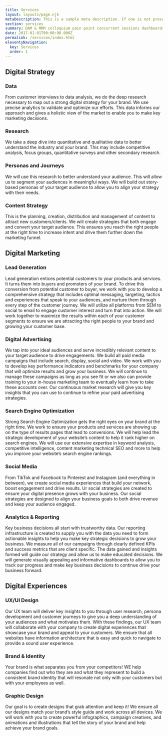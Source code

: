 ```yaml
---
title: Services
layout: layouts/page.njk
metaDescription: This is a sample meta description. If one is not present in your page/post's front matter, the default metadata.desciption will be used instead.
section: services
summary: DAM & MRM colloquium pain point concurrent sessions dashboards & data visualization net new business loss leader keynote positioning statement adoption process complex sale spam score collaboration call-to-action. 
date: 2017-01-01T00:00:00.000Z
permalink: /services/index.html
eleventyNavigation:
  key: Services
  order: 1
---
```

## Digital Strategy

### Data 
From customer interviews to data analysis, we do the deep research necessary to map out a strong digital strategy for your brand. We use precise analytics to validate and optimize our efforts. This data informs our approach and gives a holistic view of the market to enable you to make key marketing decisions.

### Research 
We take a deep dive into quantitative and qualitative data to better understand the industry and your brand. This may include competitive analysis, focus groups, quantitative surveys and other secondary research.

### Personas and Journeys
We will use this research to better understand your audience. This will allow us to segment your audiences in meaningful ways.   We will build out story-based personas of your target audience to allow you to align your strategy with their needs. 

### Content Strategy
This is the planning, creation, distribution and management of content to attract new customers/clients. We will create strategies that both engage and convert your target audience. This ensures you reach the right people at the right time to increase intent and drive them further down the marketing funnel.

## Digital Marketing

### Lead Generation
Lead generation entices potential customers to your products and services. It  turns them into buyers and promoters of your brand. To drive this conversion from potential customer to buyer, we work with you to develop a comprehensive strategy that includes optimal messaging, targeting, tactics and experiences that speak to your audiences, and nurture them through every step of the customer journey. We will utilize all platforms from SEM to social to email to engage customer interest and turn that into action. We will work together to maximize the results within each of your customer segments to ensure we are attracting the right people to your brand and growing your customer base.

### Digital Advertising
We tap into your ideal audiences and serve incredibly relevant content to your target audience to drive engagements. We build all paid media campaigns that include search, display, social and video.  We work with you to develop key performance indicators and benchmarks for your company that will optimize results and grow your business. We will continue to manage these campaigns as long as you see fit or we also can provide training to your in-house marketing team to eventually learn how to take these accounts over. Our continuous market research will give you key insights that you can use to continue to refine your paid advertising strategies.

### Search Engine Optimization
Strong Search Engine Optimization gets the right eyes on your brand at the right time. We work to ensure your products and services are showing up on the type of results pages that lead to conversions. We will help lead the strategic development of your website’s content to help it rank higher on search engines. We will use our extensive expertise in keyword analysis, competitive intelligence, content marketing technical SEO and more to help you improve your website’s search engine rankings.

### Social Media
From TikTok and Facebook to Pinterest and Instagram (and everything in between), we create social media experiences that build your network, boost engagement and drive results. Ur social strategies are created to ensure your digital presence grows with your business. Our social strategies are designed to align your business goals to both drive revenue and keep your audience engaged.

### Analytics & Reporting
Key business decisions all start with trustworthy data. Our reporting infrastructure is created to supply you with the data you need to form actionable insights to help you make key strategic decisions to grow your business. We measure all of our campaigns through clearly defined KPIs and success metrics that are client specific. The data gained and insights formed will guide our strategy and allow us to make educated decisions. We will generate visually appealing and informative dashboards to allow you to track our progress and make key business decisions to continue drive your business forward.


## Digital Experiences

### UX/UI Design
Our UX team will deliver key insights to you through user research, persona development and customer journeys to give you a deep understanding of your audiences and what motivates them. With these findings, our UX team will collaborate with your company to create digital experiences that showcase your brand and appeal to your customers. We ensure that all websites have information architecture that is easy and quick to navigate to provide a sound user experience.

### Brand & Identity
Your brand is what separates you from your competitors! WE help companies find out who they are and what they represent to build a consistent brand identity that will resonate not only with your customers but with your employees as well.

### Graphic Design
Our goal is to create designs that grab attention and keep it! We ensure all our designs match your brand’s style guide and work across all devices. We will work with you to create powerful infographics, campaign creatives, and animations and illustrations that tell the story of your brand and help achieve your brand goals.
